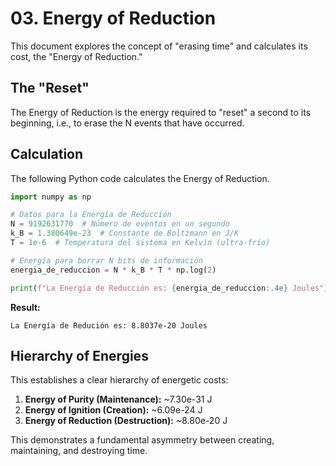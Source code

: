 # 03. Energy of Reduction

This document explores the concept of "erasing time" and calculates its cost, the "Energy of Reduction."

## The "Reset"

The Energy of Reduction is the energy required to "reset" a second to its beginning, i.e., to erase the N events that have occurred.

## Calculation

The following Python code calculates the Energy of Reduction.

```python
import numpy as np

# Datos para la Energía de Reducción
N = 9192631770  # Número de eventos en un segundo
k_B = 1.380649e-23  # Constante de Boltzmann en J/K
T = 1e-6  # Temperatura del sistema en Kelvin (ultra-frío)

# Energía para borrar N bits de información
energia_de_reduccion = N * k_B * T * np.log(2)

print(f"La Energía de Reducción es: {energia_de_reduccion:.4e} Joules")
```

**Result:**
```
La Energía de Redución es: 8.8037e-20 Joules
```

## Hierarchy of Energies

This establishes a clear hierarchy of energetic costs:

1.  **Energy of Purity (Maintenance):** ~7.30e-31 J
2.  **Energy of Ignition (Creation):** ~6.09e-24 J
3.  **Energy of Reduction (Destruction):** ~8.80e-20 J

This demonstrates a fundamental asymmetry between creating, maintaining, and destroying time.
